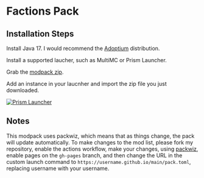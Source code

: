 # Factions Pack

## Installation Steps

Install Java 17. I would recommend the [Adoptium](https://adoptium.net) distribution.

Install a supported laucher, such as MultiMC or Prism Launcher.

Grab the [modpack zip](https://github.com/ryleu/factions-pack/releases/download/auto-update/Factions.zip).

Add an instance in your laucnher and import the zip file you just downloaded.

[![Prism Launcher](https://prismlauncher.org/img/logo-text-darkmode.svg)](https://prismlauncher.org)

## Notes

This modpack uses packwiz, which means that as things change, the pack will update automatically. To make changes to the mod list, please fork my repository, enable the actions workflow, make your changes, using [packwiz](https://github.com/packwiz/packwiz), enable pages on the `gh-pages` branch, and then change the URL in the custom launch command to `https://username.github.io/main/pack.toml`, replacing username with your username.
